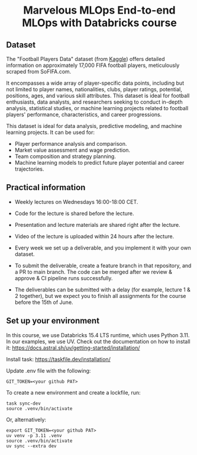 <h1 align="center">
Marvelous MLOps End-to-end MLOps with Databricks course

## Dataset
The "Football Players Data" dataset (from [Kaggle](https://www.kaggle.com/datasets/maso0dahmed/football-players-data/data)) offers detailed information on approximately 17,000 FIFA football players, meticulously scraped from SoFIFA.com.

It encompasses a wide array of player-specific data points, including but not limited to player names, nationalities, clubs, player ratings, potential, positions, ages, and various skill attributes. This dataset is ideal for football enthusiasts, data analysts, and researchers seeking to conduct in-depth analysis, statistical studies, or machine learning projects related to football players' performance, characteristics, and career progressions.

This dataset is ideal for data analysis, predictive modeling, and machine learning projects. It can be used for:

- Player performance analysis and comparison.
- Market value assessment and wage prediction.
- Team composition and strategy planning.
- Machine learning models to predict future player potential and career trajectories.

## Practical information
- Weekly lectures on Wednesdays 16:00-18:00 CET.
- Code for the lecture is shared before the lecture.
- Presentation and lecture materials are shared right after the lecture.
- Video of the lecture is uploaded within 24 hours after the lecture.

- Every week we set up a deliverable, and you implement it with your own dataset.
- To submit the deliverable, create a feature branch in that repository, and a PR to main branch. The code can be merged after we review & approve & CI pipeline runs successfully.
- The deliverables can be submitted with a delay (for example, lecture 1 & 2 together), but we expect you to finish all assignments for the course before the 15th of June.


## Set up your environment
In this course, we use Databricks 15.4 LTS runtime, which uses Python 3.11.
In our examples, we use UV. Check out the documentation on how to install it: https://docs.astral.sh/uv/getting-started/installation/

Install task: https://taskfile.dev/installation/

Update .env file with the following:
```
GIT_TOKEN=<your github PAT>
```

To create a new environment and create a lockfile, run:
```
task sync-dev
source .venv/bin/activate
```

Or, alternatively:
```
export GIT_TOKEN=<your github PAT>
uv venv -p 3.11 .venv
source .venv/bin/activate
uv sync --extra dev
```



